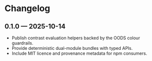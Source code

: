# Changelog

## 0.1.0 — 2025-10-14

- Publish contrast evaluation helpers backed by the OODS colour guardrails.
- Provide deterministic dual-module bundles with typed APIs.
- Include MIT licence and provenance metadata for npm consumers.
